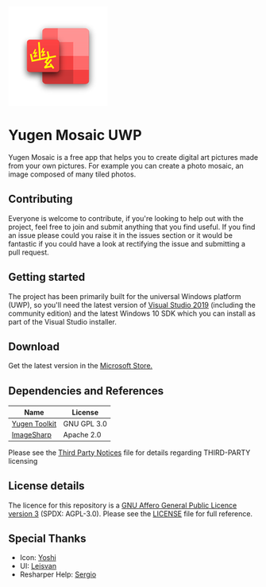 ![logo](/Yugen.Mosaic.Uwp/Assets/StoreLogo.scale-400.png)

# Yugen Mosaic UWP
Yugen Mosaic is a free app that helps you to create digital art pictures made from your own pictures. For example you can create a photo mosaic, an image composed of many tiled photos.

## Contributing
Everyone is welcome to contribute, if you're looking to help out with the project, feel free to join and submit anything that you find useful. If you find an issue please could you raise it in the issues section or it would be fantastic if you could have a look at rectifying the issue and submitting a pull request. 

## Getting started
The project has been primarily built for the universal Windows platform (UWP), so you'll need the latest version of [Visual Studio 2019](https://www.visualstudio.com/) (including the community edition) and the latest Windows 10 SDK which you can install as part of the Visual Studio installer.

## Download
Get the latest version in the [Microsoft Store.](https://www.microsoft.com/store/apps/9PF0S24CX0D4)

## Dependencies and References

| Name                                                          | License         |
| ------------------------------------------------------------- | --------------- |
| [Yugen Toolkit](https://github.com/emiliano84/Yugen.Toolkit)  | GNU GPL 3.0     |
| [ImageSharp](https://github.com/SixLabors/ImageSharp)         | Apache 2.0      |

Please see the [Third Party Notices](ThirdPartyNotices.md) file for details regarding THIRD-PARTY licensing

## License details

The licence for this repository is a [GNU Affero General Public Licence version 3](https://www.gnu.org/licenses/agpl-3.0.html) (SPDX: AGPL-3.0). Please see the [LICENSE](LICENSE) file for full reference.

## Special Thanks
- Icon: [Yoshi](https://github.com/yoshiask)
- UI: [Leisvan](https://twitter.com/leisvanCT)
- Resharper Help: [Sergio](https://github.com/Sergio0694)
